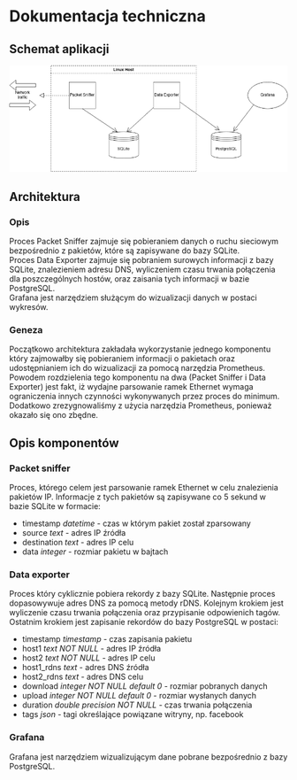 # Dokumentacja techniczna

## Schemat aplikacji
![alt text](images/app-diagram.png "Schemat aplikacji")
## Architektura
### Opis
Proces Packet Sniffer zajmuje się pobieraniem danych o ruchu sieciowym
bezpośrednio z pakietów, które są zapisywane do bazy SQLite.  
Proces Data Exporter zajmuje się pobraniem surowych informacji z bazy SQLite,
znalezieniem adresu DNS, wyliczeniem czasu trwania połączenia dla poszczególnych
hostów, oraz zaisania tych informacji w bazie PostgreSQL.  
Grafana jest narzędziem służącym do wizualizacji danych w postaci wykresów.
### Geneza
Początkowo architektura zakładała wykorzystanie jednego komponentu który 
zajmowałby się pobieraniem informacji o pakietach oraz udostępnianiem ich 
do wizualizacji za pomocą narzędzia Prometheus. Powodem rozdzielenia tego 
komponentu na dwa (Packet Sniffer i Data Exporter) jest fakt, iż wydajne parsowanie ramek Ethernet wymaga 
ograniczenia innych czynności wykonywanych przez proces do minimum.  
Dodatkowo zrezygnowaliśmy z użycia narzędzia Prometheus, ponieważ 
okazało się ono zbędne.
## Opis komponentów
### Packet sniffer
Proces, którego celem jest parsowanie ramek Ethernet w celu 
znalezienia pakietów IP. Informacje z tych pakietów 
są zapisywane co 5 sekund w bazie SQLite w formacie:

- timestamp *datetime* - czas w którym pakiet został zparsowany 
- source *text* - adres IP źródła
- destination *text* - adres IP celu
- data *integer* - rozmiar pakietu w bajtach

### Data exporter
Proces który cyklicznie pobiera rekordy z bazy SQLite. 
Następnie proces dopasowywuje adres DNS za pomocą metody rDNS.
Kolejnym krokiem jest wyliczenie czasu trwania połączenia oraz przypisanie odpowienich
tagów. Ostatnim krokiem jest zapisanie rekordów do bazy PostgreSQL w postaci:
- timestamp *timestamp* - czas zapisania pakietu
- host1 *text NOT NULL* - adres IP źródła
- host2 *text NOT NULL* - adres IP celu
- host1_rdns *text* - adres DNS źródła
- host2_rdns *text* - adres DNS celu
- download *integer NOT NULL default 0* - rozmiar pobranych danych
- upload *integer NOT NULL default 0* - rozmiar wysłanych danych
- duration *double precision NOT NULL* - czas trwania połączenia
- tags *json* - tagi określające powiązane witryny, np. facebook

### Grafana
Grafana jest narzędziem wizualizującym dane pobrane bezpośrednio z bazy PostgreSQL.